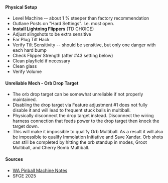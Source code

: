 #### Physical Setup
-   Level Machine -- about 1 % steeper than factory recommendation
-   Outlane Posts on "Hard Settings". I.e. most open.
-   **Install Lightning Flippers** (TD CHOICE)
-   Adjust slingshots to be extra sensitive
-   Ear Plug Tilt Hack
-   Verify Tilt Sensitivity -- should be sensitive, but only one danger with each hard bump
-   Check Flipper Strength (after #43 setting below)
-   Clean playfield if necessary
-   Clean glass
-   Verify Volume

#### Unreliable Mech - Orb Drop Target
-   The orb drop target can be somewhat unreliable if not properly maintained.
-   Disabling the drop target via Feature adjustment #1 does not fully disable it and will lead to frequent stuck balls in multiball.
-   Physically disconnect the drop target instead.  Disconnect the wiring harness connection that feeds power to the drop target then knock the target down.
-   This will make it impossible to qualify Orb Multiball. As a result it will also be impossible to qualify Immolation Initiative and Save Xandar. Orb shots can still be completed by hitting the orb standup in modes, Groot Multiball, and Cherry Bomb Multiball.

#### Sources
-   [WA Pinball Machine Notes](http://wapinball.net/setups/)
-   SFGE 2025
